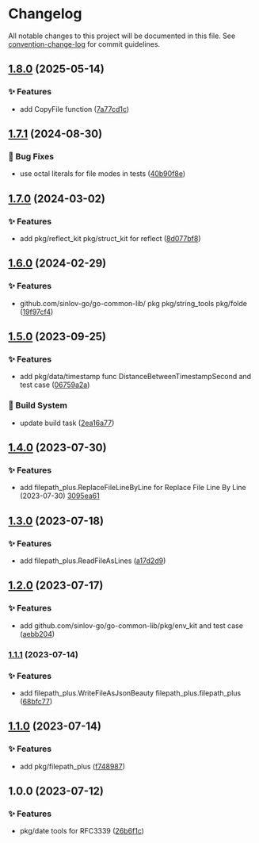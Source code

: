 # Changelog

All notable changes to this project will be documented in this file. See [convention-change-log](https://github.com/convention-change/convention-change-log) for commit guidelines.

## [1.8.0](https://github.com/sinlov-go/go-common-lib/compare/v1.7.1...v1.8.0) (2025-05-14)

### ✨ Features

* add CopyFile function ([7a77cd1c](https://github.com/sinlov-go/go-common-lib/commit/7a77cd1c3dd5088b797b0989d9d36680811a5cae))

## [1.7.1](https://github.com/sinlov-go/go-common-lib/compare/1.7.0...v1.7.1) (2024-08-30)

### 🐛 Bug Fixes

* use octal literals for file modes in tests ([40b90f8e](https://github.com/sinlov-go/go-common-lib/commit/40b90f8e0a2cb173d1c6a515e31cbfd39b75aa2a))

## [1.7.0](https://github.com/sinlov-go/go-common-lib/compare/1.6.0...v1.7.0) (2024-03-02)

### ✨ Features

* add pkg/reflect_kit pkg/struct_kit for reflect ([8d077bf8](https://github.com/sinlov-go/go-common-lib/commit/8d077bf89f94da8c19c7885ae2b010dbf7497825))

## [1.6.0](https://github.com/sinlov-go/go-common-lib/compare/1.5.0...v1.6.0) (2024-02-29)

### ✨ Features

* github.com/sinlov-go/go-common-lib/ pkg  pkg/string_tools pkg/folde ([19f97cf4](https://github.com/sinlov-go/go-common-lib/commit/19f97cf4ad534231fc3aa8c15df4597c9353505a))

## [1.5.0](https://github.com/sinlov-go/go-common-lib/compare/1.4.0...v1.5.0) (2023-09-25)

### ✨ Features

* add pkg/data/timestamp func DistanceBetweenTimestampSecond and test case ([06759a2a](https://github.com/sinlov-go/go-common-lib/commit/06759a2aa4e8418d0df1683aaa1a70bb83c84fa3))

### 👷‍ Build System

* update build task ([2ea16a77](https://github.com/sinlov-go/go-common-lib/commit/2ea16a77c42c7f7f6bf7dae28eb977159ca68f3a))

## [1.4.0](https://github.com/sinlov-go/go-common-lib/compare/1.3.0...v1.4.0) (2023-07-30)

### ✨ Features

* add filepath_plus.ReplaceFileLineByLine for Replace File Line By Line (2023-07-30) [3095ea61](https://github.com/sinlov-go/go-common-lib/commit/3095ea6145a0b988009a3abda28e5865b151322b)

## [1.3.0](https://github.com/sinlov-go/go-common-lib/compare/v1.2.0...v1.3.0) (2023-07-18)

### ✨ Features

* add filepath_plus.ReadFileAsLines ([a17d2d9](https://github.com/sinlov-go/go-common-lib/commit/a17d2d99110895c8e3ceec46d386f37621b5a729))

## [1.2.0](https://github.com/sinlov-go/go-common-lib/compare/v1.1.1...v1.2.0) (2023-07-17)

### ✨ Features

* add github.com/sinlov-go/go-common-lib/pkg/env_kit and test case ([aebb204](https://github.com/sinlov-go/go-common-lib/commit/aebb204c82120eb0fcb4d19ea7bfd6feb3ad3143))

### [1.1.1](https://github.com/sinlov-go/go-common-lib/compare/v1.1.0...v1.1.1) (2023-07-14)

### ✨ Features

* add filepath_plus.WriteFileAsJsonBeauty filepath_plus.filepath_plus ([68bfc77](https://github.com/sinlov-go/go-common-lib/commit/68bfc77965d2bb56ba9e9a3ec9122afd710a27e1))

## [1.1.0](https://github.com/sinlov-go/go-common-lib/compare/v1.0.0...v1.1.0) (2023-07-14)

### ✨ Features

* add pkg/filepath_plus ([f748987](https://github.com/sinlov-go/go-common-lib/commit/f74898730620f2fa9dd837ef661a51f0b24cc4be))

## 1.0.0 (2023-07-12)

### ✨ Features

* pkg/date tools for RFC3339 ([26b6f1c](https://github.com/sinlov-go/go-common-lib/commit/26b6f1cab45d34bc8565d0a6b51c352824f91408))

